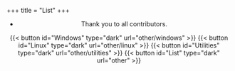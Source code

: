 +++
title = "List"
+++

<div align="center">

* Thank you to all contributors.

{{< button id="Windows" type="dark" url="other/windows" >}}
{{< button id="Linux" type="dark" url="other/linux" >}}
{{< button id="Utilities" type="dark" url="other/utilities" >}}
{{< button id="List" type="dark" url="other" >}}

</div>